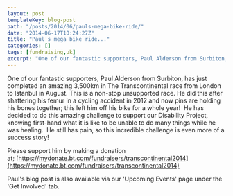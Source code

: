 ```yaml
---
layout: post
templateKey: blog-post
path: "/posts/2014/06/pauls-mega-bike-ride/"
date: "2014-06-17T10:24:27Z"
title: "Paul's mega bike ride..."
categories: []
tags: [fundraising,uk]
excerpt: "One of our fantastic supporters, Paul Alderson from Surbiton, has just completed an amazing 3,500km..."
---
```


One of our fantastic supporters, Paul Alderson from Surbiton, has just completed an amazing 3,500km in The Transcontinental race from London to Istanbul in August. This is a non-stop unsupported race. He did this after shattering his femur in a cycling accident in 2012 and now pins are holding his bones together; this left him off his bike for a whole year!  He has decided to do this amazing challenge to support our Disability Project, knowing first-hand what it is like to be unable to do many things while he was healing.  He still has pain, so this incredible challenge is even more of a success story!

Please support him by making a donation at; [https://mydonate.bt.com/fundraisers/transcontinental2014](https://mydonate.bt.com/fundraisers/transcontinental2014)

Paul's blog post is also available via our 'Upcoming Events' page under the 'Get Involved' tab.